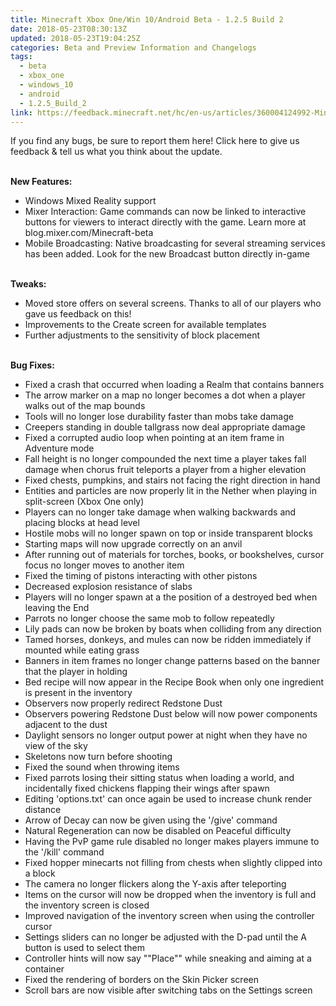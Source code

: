 ```yaml
---
title: Minecraft Xbox One/Win 10/Android Beta - 1.2.5 Build 2
date: 2018-05-23T08:30:13Z
updated: 2018-05-23T19:04:25Z
categories: Beta and Preview Information and Changelogs
tags:
  - beta
  - xbox_one
  - windows_10
  - android
  - 1.2.5_Build_2
link: https://feedback.minecraft.net/hc/en-us/articles/360004124992-Minecraft-Xbox-One-Win-10-Android-Beta-1-2-5-Build-2
---
```


If you find any bugs, be sure to report them here! Click here to give us feedback & tell us what you think about the update.

\
**New Features:**

-   Windows Mixed Reality support
-   Mixer Interaction: Game commands can now be linked to interactive buttons for viewers to interact directly with the game. Learn more at blog.mixer.com/Minecraft-beta
-   Mobile Broadcasting: Native broadcasting for several streaming services has been added. Look for the new Broadcast button directly in-game

\
**Tweaks:**

-   Moved store offers on several screens. Thanks to all of our players who gave us feedback on this!
-   Improvements to the Create screen for available templates
-   Further adjustments to the sensitivity of block placement

\
**Bug Fixes:**

-   Fixed a crash that occurred when loading a Realm that contains banners
-   The arrow marker on a map no longer becomes a dot when a player walks out of the map bounds
-   Tools will no longer lose durability faster than mobs take damage
-   Creepers standing in double tallgrass now deal appropriate damage
-   Fixed a corrupted audio loop when pointing at an item frame in Adventure mode
-   Fall height is no longer compounded the next time a player takes fall damage when chorus fruit teleports a player from a higher elevation
-   Fixed chests, pumpkins, and stairs not facing the right direction in hand
-   Entities and particles are now properly lit in the Nether when playing in split-screen (Xbox One only)
-   Players can no longer take damage when walking backwards and placing blocks at head level
-   Hostile mobs will no longer spawn on top or inside transparent blocks
-   Starting maps will now upgrade correctly on an anvil
-   After running out of materials for torches, books, or bookshelves, cursor focus no longer moves to another item
-   Fixed the timing of pistons interacting with other pistons
-   Decreased explosion resistance of slabs
-   Players will no longer spawn at a the position of a destroyed bed when leaving the End
-   Parrots no longer choose the same mob to follow repeatedly
-   Lily pads can now be broken by boats when colliding from any direction
-   Tamed horses, donkeys, and mules can now be ridden immediately if mounted while eating grass
-   Banners in item frames no longer change patterns based on the banner that the player in holding
-   Bed recipe will now appear in the Recipe Book when only one ingredient is present in the inventory
-   Observers now properly redirect Redstone Dust
-   Observers powering Redstone Dust below will now power components adjacent to the dust
-   Daylight sensors no longer output power at night when they have no view of the sky
-   Skeletons now turn before shooting
-   Fixed the sound when throwing items
-   Fixed parrots losing their sitting status when loading a world, and incidentally fixed chickens flapping their wings after spawn
-   Editing \'options.txt\' can once again be used to increase chunk render distance
-   Arrow of Decay can now be given using the \'/give\' command
-   Natural Regeneration can now be disabled on Peaceful difficulty
-   Having the PvP game rule disabled no longer makes players immune to the \'/kill\' command
-   Fixed hopper minecarts not filling from chests when slightly clipped into a block
-   The camera no longer flickers along the Y-axis after teleporting
-   Items on the cursor will now be dropped when the inventory is full and the inventory screen is closed
-   Improved navigation of the inventory screen when using the controller cursor
-   Settings sliders can no longer be adjusted with the D-pad until the A button is used to select them
-   Controller hints will now say \"\"Place\"\" while sneaking and aiming at a container
-   Fixed the rendering of borders on the Skin Picker screen
-   Scroll bars are now visible after switching tabs on the Settings screen

<div>

 

</div>
